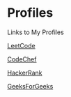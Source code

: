 # Profiles
Links to My Profiles


[LeetCode](https://leetcode.com/ssinghalong/)

[CodeChef](https://www.codechef.com/users/ssinghalong)

[HackerRank](https://www.hackerrank.com/ssinghalong)

[GeeksForGeeks](https://auth.geeksforgeeks.org/user/ssinghalong/)
